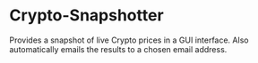 # Crypto-Snapshotter
Provides a  snapshot of live Crypto prices in a GUI interface. Also automatically emails the results to a chosen email address.
